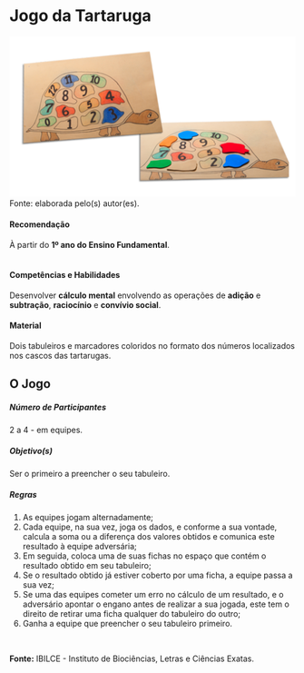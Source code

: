 # Jogo da Tartaruga  

![Jogo da Tartaruga](/imagens/jogos/jogo-da-tartaruga.jpg "Jogo da Tartaruga")  
Fonte: elaborada pelo(s) autor(es).   

#### <i class="fa fa-thumbs-o-up"></i> Recomendação  
À partir do **1º ano do Ensino Fundamental**.  
<br/>
#### <i class="fa fa-child"></i> Competências e Habilidades  
Desenvolver **cálculo mental** envolvendo as operações de **adição** e **subtração**, **raciocínio** e **convívio social**.
<br/>
#### <i class="fa fa-scissors"></i> Material  
Dois tabuleiros e marcadores coloridos no formato dos números localizados nos cascos das tartarugas.
<br/>
## <div class="row text-center">O Jogo</div>  
##### <i class="fa fa-users"></i> Número de Participantes  
2 a 4 - em equipes.
<br/>
##### <i class="fa fa-trophy"></i> Objetivo(s)  
Ser o primeiro a preencher o seu tabuleiro.
<br/>
##### <i class="fa fa-thumb-tack"></i> Regras  
1.	As equipes jogam alternadamente;  
2.	Cada equipe, na sua vez, joga os dados, e conforme a sua vontade, calcula a soma ou a diferença dos valores obtidos e comunica este resultado à equipe adversária;  
3.	Em seguida, coloca uma de suas fichas no espaço que contém o resultado obtido em seu tabuleiro;  
4.	Se o resultado obtido já estiver coberto por uma ficha, a equipe passa a sua vez;  
5.	Se uma das equipes cometer um erro no cálculo de um resultado, e o adversário apontar o engano antes de realizar a sua jogada, este tem o direito de retirar uma ficha qualquer do tabuleiro do outro;  
6.	Ganha a equipe que preencher o seu tabuleiro primeiro.  
<br/>  

**Fonte:** IBILCE - Instituto de Biociências, Letras e Ciências Exatas.  
<br/>  
<br/>  

